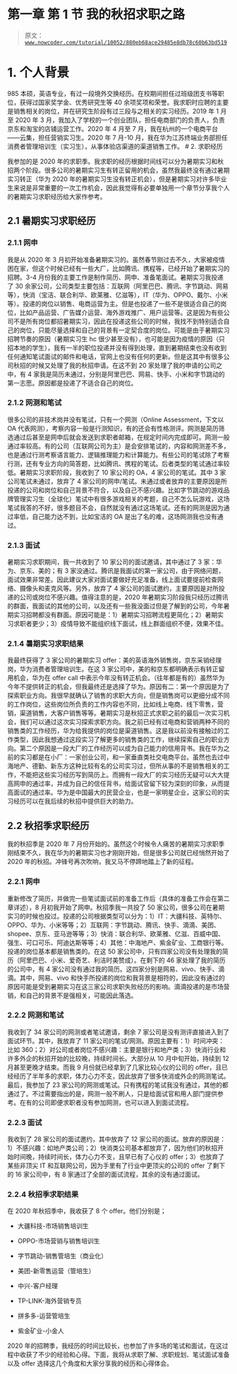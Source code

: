 # 第一章 第 1 节 我的秋招求职之路

> 原文：[`www.nowcoder.com/tutorial/10052/880eb68ace29485e8db78c60b63bd519`](https://www.nowcoder.com/tutorial/10052/880eb68ace29485e8db78c60b63bd519)

# 1. **个人背景**

985 本硕，英语专业，有过一段境外交换经历。在校期间担任过班级团支书等职位，获得过国家奖学金、优秀研究生等 40 余项奖项和荣誉。我求职时应聘的主要是销售相关的岗位，并在研究生阶段有过三段与之相关的实习经历。2019 年 1 月至 2020 年 3 月，我加入了学校的一个创业团队，担任电商部门的负责人，负责京东和淘宝的店铺运营工作。2020 年 4 月至 7 月，我在杭州的一个电商平台——云集，担任营销实习生。2020 年 7 月-10 月，我在华为江苏终端业务部担任消费者管理培训生（实习生），从事体验店渠道的渠道销售工作。 # 2\. 求职经历

我参加的是 2020 年的求职季。我求职的经历根据时间线可以分为暑期实习和秋招两个阶段。很多公司的暑期实习生有转正留用的机会，虽然我最终没有通过暑期实习转正（华为 2020 年的暑期实习生没有转正机会），但是暑期实习对许多毕业生来说是非常重要的一次工作机会，因此我觉得有必要单独用一个章节分享我个人的暑期实习求职经历给大家作参考。

## 2.1 **暑期实习求职经历**

### **2.1.1 网申**

我是从 2020 年 3 月初开始准备暑期实习的。虽然春节刚过去不久，大家被疫情困在家，但这个时候已经有一些大厂，比如腾讯、携程等，已经开始了暑期实习的招聘。3-4 月份我的主要工作是制作简历、网申、准备笔面试。暑期实习我投递了 30 余家公司，公司类型主要包括：互联网（阿里巴巴、腾讯、字节跳动、网易等），快消（宝洁、联合利华、欧莱雅、亿滋等），IT（华为、OPPO、戴尔、小米等）。投递的岗位以销售、电商运营为主。但是也投递了一些不是很适合自己的岗位，比如产品运营、广告媒介运营、海外游戏推广、用户运营等。这是因为有些公司不是所有岗位都招暑期实习，因此在投递这些公司的时候，我找不到特别适合自己的岗位，只能尽量选择和自己的背景有一定契合度的岗位。可能是由于暑期实习招聘节奏的原因（暑期实习生 hc 很少甚至没有），也可能是因为疫情的原因（只招本地的学生），我有一半的职位投递并没有得到处理，直到暑期结束也没有收到任何通知笔试面试的邮件和电话，官网上也没有任何的更新。但是这其中有很多公司秋招的时候又处理了我的秋招申请。在这不到 20 家处理了我的申请的公司之中，有 4 家我是简历未通过，分别是阿里巴巴、网易、快手、小米和字节跳动的第一志愿。原因都是投递了不适合自己的岗位。

### **2.1.2 网测和笔试**

很多公司的非技术岗并没有笔试，只有一个网测（Online Assessment，下文以 OA 代表网测），考察内容一般是行测知识，有的还会有性格测评。网测是简历筛选通过后甚至是网申后就会发送到求职者邮箱，在规定时间内完成即可。网测一般通过率较高。有的公司（互联网公司为主）是会安排笔试的，内容和网测差不多，也是通过行测考察语言能力、逻辑推理能力和计算能力。有些公司的笔试除了考察行测，还有专业方向的简答题，比如腾讯、携程的笔试。后者类型的笔试通过率较低。暑期实习求职阶段，我收到了 10 家公司的 OA，4 家公司的笔试。其中 3 家公司笔试未通过，放弃了 4 家公司的网申/笔试。未通过或者放弃的主要原因是所投递的公司和岗位和自己背景不符合，以及自己不感兴趣。比如字节跳动的游戏品牌管理实习生（全球化）笔试中有很多游戏相关的考题，自己不怎么玩游戏，这场笔试我答的不好，很多题目不会，自然就没有通过这场笔试。还有的网测是因为通过率低，自己能力达不到，比如宝洁的 OA 是出了名的难，这场网测我也没有通过。

### **2.1.3 面试**

暑期实习求职期间，我一共收到了 10 家公司的面试邀请，其中通过了 3 家：华为、京东、美的；有 3 家没通过。腾讯是我面试的第一家公司，由于网络问题，面试效果非常差。因此建议大家对面试要做好充足准备，线上面试要提前检查网络、摄像头和麦克风等。另外，放弃了 4 家公司的面试邀约，主要原因是对所投递的公司或岗位不感兴趣。值得注意的是，2020 年暑期实习阶段我只经历过腾讯的群面，我面试的其他的公司，以及还有一些我没面过但是了解到的公司，今年暑期实习招聘都没有群面。原因可能是：1）暑期实习招聘流程更简化；2）暑期实习求职者更少；3）疫情导致不能组织线下面试，线上群面组织不便，效果不佳。

### **2.1.4 暑期实习求职结果**

我最终获得了 3 家公司的暑期实习 offer：美的英语海外销售岗，京东采销经理岗，华为消费者管理培训生。在这 3 家公司中，美的和京东都明确表示有转正留用机会，华为在 offer call 中表示今年没有转正机会。（往年都是有的）虽然华为今年不提供转正的机会，但我最终还是选择了华为。原因有二：第一个原因是为了探索职业方向。我很早就确认了销售的求职大方向，但是销售岗可以更细分成不同的工作岗位，这些岗位所负责的工作内容也不同，比如线上电商、线下零售，营销，渠道销售，大客户销售等等。暑期实习是秋招正式求职之前的最后一次实习机会，我们可以通过这次实习探索求职方向。我之前已经有过电商和营销两种不同的销售类的工作经历，华为给我提供的岗位是渠道销售。这是我以前没有接触过的工作类型，因此我想通过这段实习了解更多的销售类的工作，继续探索自己的职业方向。第二个原因是一段大厂的工作经历可以成为自己能力的信用背书。我在华为之前的实习都是在小厂：一家创业公司，和一家垂直类社交电商平台。虽然也去过中海地产、德勤、新东方这种比较有名的公司实习过，但所从事的不是销售相关的工作，不能把这些实习经历写到简历上。而拥有一段大厂的实习经历无疑可以大大提高网申的通过率，并成为自己的信任背书，给面试官留下较为深刻的印象，从而提高面试的通过率。华为是中国最大的民营企业，也是一家明星企业，这家公司的实习经历可以在我后续的秋招中提供巨大的助力。

## **2.2 秋招季求职经历**

我的秋招季是 2020 年 7 月份开始的。虽然这个时候令人痛苦的暑期实习求职季刚结束不久，我在华为的暑期实习也才刚刚开始，但是很多公司就已经悄然开始了 2020 年的秋招。冲锋号再次吹响，我又马不停蹄地踏上了新的征程。

### **2.2.1 网申**

重新修改了简历，并做完一些笔试面试前的准备工作后（具体的准备工作会在第二章详述），8 月初我开始了网申。秋招季我一共投了 50 家公司，很多公司在暑期实习的时候也投过。投递的公司根据类型可以分为：1）IT：大疆科技、英特尔、OPPO、华为、小米等等；2）互联网：字节跳动、腾讯、快手、滴滴、美团、shopee、京东、亚马逊等等；3）快消：联合利华、欧莱雅、亿滋、百威中国、强生、可口可乐、阿迪达斯等等；4）其他：中海地产、紫金矿业、工商银行等。投递的岗位基本都是销售类的。在这 50 家公司中，只有四家公司没有处理我的简历（阿里巴巴、小米、爱奇艺、利洁时美赞成）。在剩下的 46 家处理了我的简历的公司中，有 4 家公司没有通过我的简历。这四家分别是网易、vivo、快手、滴滴。其中，网易、vivo 和快手所投递的岗位和我背景是相符的，因此没有通过的原因可能是受到暑期实习在这三家公司求职失败经历的影响。滴滴投递的是市场营销，和自己的背景不是强相关，可能因此落选。

### **2.2.2 网测和笔试**

我收到了 34 家公司的网测或者笔试邀请，剩余 7 家公司是没有测评直接进入到了面试环节。其中，我放弃了 11 家公司的笔试/网测。原因主要有：1）时间冲突：比如 360；2）对公司或者岗位不感兴趣：主要是银行和地产类；3）快消行业和许多外企的秋招开始的比较晚，持续时间长。大部分从 10 月中旬开始，持续到 12 月甚至更晚才结束。而我 9 月份就已经拿到了几家比较心仪的公司的 offer，且已经经历了半年多的求职，体力心力不支，因此放弃了很多快消或外企的网测笔试。最后，我参加了 23 家公司的网测或笔试。只有携程的笔试我没有通过，其他的都通过了。不过需要指出的是，网测一般不刷人，只是给面试官和用人部门提供参考。在有的公司即便求职者没有参加网测，也可以进入到面试流程。

### **2.2.3 面试**

我收到了 28 家公司的面试邀约，其中放弃了 12 家公司的面试。放弃的原因是：1）不感兴趣：如地产类公司；2）快消类公司基本都放弃了，因为他们的秋招开始时间晚，持续时间长，体力心力不支，且早已有了心仪的 offer；3）也放弃了某些非顶尖 IT 和互联网公司，因为手里有了行业中更顶尖的公司的 offer 了剩下的 16 家公司中，有 8 家通过了全部的面试流程，其余的没有通过面试。

### **2.2.4** **秋招季求职结果**

在 2020 年秋招季中，我收获了 8 个 offer。他们分别是；

*   大疆科技-市场销售培训生

*   OPPO-市场营销与销售培训生

*   字节跳动-销售管培生（商业化）

*   美团-新零售运营（管培生）

*   中兴-客户经理

*   TP-LINK-海外营销专员

*   拼多多-运营管培生

*   紫金矿业-小金人

2020 年的招聘季，我经历的时间比较长，也参加了许多场的笔试和面试，在这过程中收获了不少的经验和心得。下面，我将从求职了解、求职规划、笔试面试准备以及 offer 选择这几个角度和大家分享我的经历和心得体会。